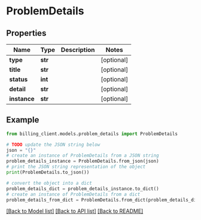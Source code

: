 # ProblemDetails


## Properties

Name | Type | Description | Notes
------------ | ------------- | ------------- | -------------
**type** | **str** |  | [optional] 
**title** | **str** |  | [optional] 
**status** | **int** |  | [optional] 
**detail** | **str** |  | [optional] 
**instance** | **str** |  | [optional] 

## Example

```python
from billing_client.models.problem_details import ProblemDetails

# TODO update the JSON string below
json = "{}"
# create an instance of ProblemDetails from a JSON string
problem_details_instance = ProblemDetails.from_json(json)
# print the JSON string representation of the object
print(ProblemDetails.to_json())

# convert the object into a dict
problem_details_dict = problem_details_instance.to_dict()
# create an instance of ProblemDetails from a dict
problem_details_from_dict = ProblemDetails.from_dict(problem_details_dict)
```
[[Back to Model list]](../README.md#documentation-for-models) [[Back to API list]](../README.md#documentation-for-api-endpoints) [[Back to README]](../README.md)


